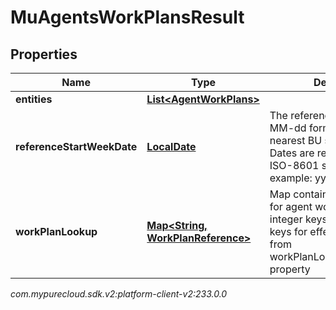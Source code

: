 # MuAgentsWorkPlansResult


## Properties

| Name | Type | Description | Notes |
| ------------ | ------------- | ------------- | ------------- |
| **entities** | [**List&lt;AgentWorkPlans&gt;**](AgentWorkPlans) |  |  [optional] |
| **referenceStartWeekDate** | [**LocalDate**](LocalDate) | The reference date in yyyy-MM-dd format rolled back to nearest BU start day of week. Dates are represented as an ISO-8601 string. For example: yyyy-MM-dd |  |
| **workPlanLookup** | [**Map&lt;String, WorkPlanReference&gt;**](WorkPlanReference) | Map containing lookup values for agent work plans. The integer keys serves as lookup keys for effective work plan from workPlanLookupKeysPerWeek property |  |




_com.mypurecloud.sdk.v2:platform-client-v2:233.0.0_
